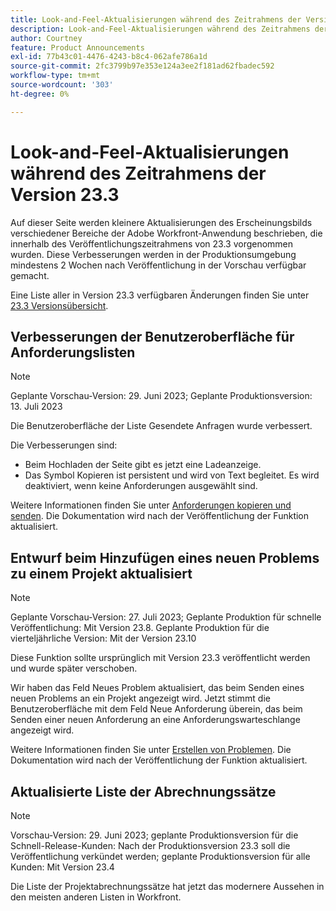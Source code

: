 ```yaml
---
title: Look-and-Feel-Aktualisierungen während des Zeitrahmens der Version 23.3
description: Look-and-Feel-Aktualisierungen während des Zeitrahmens der Version 23.3
author: Courtney
feature: Product Announcements
exl-id: 77b43c01-4476-4243-b8c4-062afe786a1d
source-git-commit: 2fc3799b97e353e124a3ee2f181ad62fbadec592
workflow-type: tm+mt
source-wordcount: '303'
ht-degree: 0%

---
```


# Look-and-Feel-Aktualisierungen während des Zeitrahmens der Version 23.3

Auf dieser Seite werden kleinere Aktualisierungen des Erscheinungsbilds verschiedener Bereiche der Adobe Workfront-Anwendung beschrieben, die innerhalb des Veröffentlichungszeitrahmens von 23.3 vorgenommen wurden. Diese Verbesserungen werden in der Produktionsumgebung mindestens 2 Wochen nach Veröffentlichung in der Vorschau verfügbar gemacht.

Eine Liste aller in Version 23.3 verfügbaren Änderungen finden Sie unter [23.3 Versionsübersicht](/help/quicksilver/product-announcements/product-releases/23.3-release-activity/23-3-release-overview.md).

## Verbesserungen der Benutzeroberfläche für Anforderungslisten

>[!NOTE]
>
>Geplante Vorschau-Version: 29. Juni 2023; Geplante Produktionsversion: 13. Juli 2023

Die Benutzeroberfläche der Liste Gesendete Anfragen wurde verbessert.

Die Verbesserungen sind:

* Beim Hochladen der Seite gibt es jetzt eine Ladeanzeige.
* Das Symbol Kopieren ist persistent und wird von Text begleitet. Es wird deaktiviert, wenn keine Anforderungen ausgewählt sind.

Weitere Informationen finden Sie unter [Anforderungen kopieren und senden](/help/quicksilver/manage-work/requests/create-requests/copy-and-submit-requests.md). Die Dokumentation wird nach der Veröffentlichung der Funktion aktualisiert.

## Entwurf beim Hinzufügen eines neuen Problems zu einem Projekt aktualisiert

>[!NOTE]
>
>Geplante Vorschau-Version: 27. Juli 2023; Geplante Produktion für schnelle Veröffentlichung: Mit Version 23.8. Geplante Produktion für die vierteljährliche Version: Mit der Version 23.10
>
>Diese Funktion sollte ursprünglich mit Version 23.3 veröffentlicht werden und wurde später verschoben.

Wir haben das Feld Neues Problem aktualisiert, das beim Senden eines neuen Problems an ein Projekt angezeigt wird. Jetzt stimmt die Benutzeroberfläche mit dem Feld Neue Anforderung überein, das beim Senden einer neuen Anforderung an eine Anforderungswarteschlange angezeigt wird.

Weitere Informationen finden Sie unter [Erstellen von Problemen](../../../manage-work/issues/manage-issues/create-issues.md). Die Dokumentation wird nach der Veröffentlichung der Funktion aktualisiert.

## Aktualisierte Liste der Abrechnungssätze

>[!NOTE]
>
>Vorschau-Version: 29. Juni 2023; geplante Produktionsversion für die Schnell-Release-Kunden: Nach der Produktionsversion 23.3 soll die Veröffentlichung verkündet werden; geplante Produktionsversion für alle Kunden: Mit Version 23.4

Die Liste der Projektabrechnungssätze hat jetzt das modernere Aussehen in den meisten anderen Listen in Workfront.

